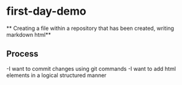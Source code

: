 # first-day-demo
** Creating a file within a repository that has been created, writing markdown html**
## Process 
-I want to commit changes using git commands 
-I want to add html elements in a logical structured manner
